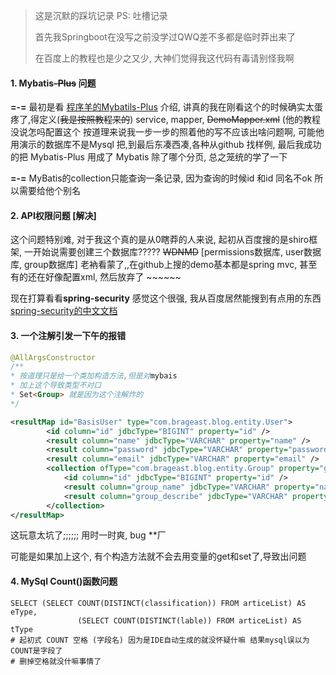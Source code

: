 > 这是沉默的踩坑记录 PS:  吐槽记录
>
> 首先我Springboot在没写之前没学过QWQ差不多都是临时莽出来了
>
> 在百度上的教程也是少之又少, 大神们觉得我这代码有毒请别怪我啊

#### 1. Mybatis~~-Plus~~ 问题

**=-=** 最初是看 [程序羊的Mybatils-Plus](https://www.codesheep.cn/2019/04/12/springbt-mybatis-plus/) 介绍, 讲真的我在刚看这个的时候确实太蛋疼了,得定义(~~我是按照教程来的~~) service, mapper, ~~DemoMapper.xml~~ (他的教程没说怎吗配置这个 按道理来说我一步一步的照着他的写不应该出啥问题啊, 可能他用演示的数据库不是Mysql 把,到最后东凑西凑,各种从github 找样例, 最后我成功的把 Mybatis-Plus 用成了 Mybatis 除了哪个分页, 总之笼统的学了一下

**=-=** MyBatis的collection只能查询一条记录, 因为查询的时候id 和id 同名不ok 所以需要给他个别名

#### 2. API权限问题 [解决]

这个问题特别难, 对于我这个真的是从0瞎莽的人来说, 起初从百度搜的是shiro框架, 一开始说需要创建三个数据库????? ~~WDNMD~~  [permissions数据库, user数据库, group数据库] 老衲看蒙了,,在github上搜的demo基本都是spring mvc, 甚至有的还在好像配置xml, 然后放弃了  \~\~\~\~\~\~

现在打算看看**spring-security** 感觉这个很强, 我从百度居然能搜到有点用的东西 [spring-security的中文文档](https://springcloud.cc/spring-security.html)

#### 3. 一个注解引发一下午的报错

```java
@AllArgsConstructor
/**
* 按道理只是给一个类加构造方法,但是对mybais
* 加上这个导致类型不对口
* Set<Group> 就是因为这个注解炸的
*/
```

```xml
<resultMap id="BasisUser" type="com.brageast.blog.entity.User">
        <id column="id" jdbcType="BIGINT" property="id" />
        <result column="name" jdbcType="VARCHAR" property="name" />
        <result column="password" jdbcType="VARCHAR" property="password" />
        <result column="email" jdbcType="VARCHAR" property="email" />
        <collection ofType="com.brageast.blog.entity.Group" property="groups">
            <id column="id" jdbcType="BIGINT" property="id" />
            <result column="group_name" jdbcType="VARCHAR" property="name" />
            <result column="group_describe" jdbcType="VARCHAR" property="describe" />
        </collection>
</resultMap>
```

这玩意太坑了;;;;;; 用时一时爽, bug **厂

可能是如果加上这个, 有个构造方法就不会去用变量的get和set了,导致出问题

#### 4. MySql Count()函数问题

```mysql
SELECT (SELECT COUNT(DISTINCT(classification)) FROM articeList) AS eType,
               (SELECT COUNT(DISTINCT(lable)) FROM articeList) AS tType
# 起初式 COUNT 空格 (字段名) 因为是IDE自动生成的就没怀疑什嘛 结果mysql误以为COUNT是字段了
# 删掉空格就没什嘛事情了
```

